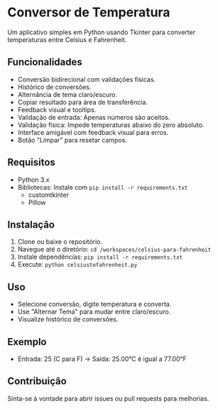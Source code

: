 # Conversor de Temperatura

Um aplicativo simples em Python usando Tkinter para converter temperaturas entre Celsius e Fahrenheit.

## Funcionalidades
- Conversão bidirecional com validações físicas.
- Histórico de conversões.
- Alternância de tema claro/escuro.
- Copiar resultado para área de transferência.
- Feedback visual e tooltips.
- Validação de entrada: Apenas números são aceitos.
- Validação física: Impede temperaturas abaixo do zero absoluto.
- Interface amigável com feedback visual para erros.
- Botão "Limpar" para resetar campos.

## Requisitos
- Python 3.x
- Bibliotecas: Instale com `pip install -r requirements.txt`
  - customtkinter
  - Pillow

## Instalação
1. Clone ou baixe o repositório.
2. Navegue até o diretório: `cd /workspaces/celsius-para-fahrenheit`
3. Instale dependências: `pip install -r requirements.txt`
4. Execute: `python celsiustofahrenheit.py`

## Uso
- Selecione conversão, digite temperatura e converta.
- Use "Alternar Tema" para mudar entre claro/escuro.
- Visualize histórico de conversões.

## Exemplo
- Entrada: 25 (C para F) → Saída: 25.00°C é igual a 77.00°F

## Contribuição
Sinta-se à vontade para abrir issues ou pull requests para melhorias.
